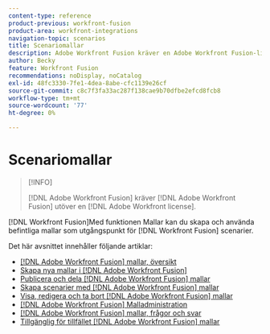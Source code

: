 ```yaml
---
content-type: reference
product-previous: workfront-fusion
product-area: workfront-integrations
navigation-topic: scenarios
title: Scenariomallar
description: Adobe Workfront Fusion kräver en Adobe Workfront Fusion-licens förutom en Adobe Workfront-licens.
author: Becky
feature: Workfront Fusion
recommendations: noDisplay, noCatalog
exl-id: 48fc3330-7fe1-4dea-8abe-cfc1139e26cf
source-git-commit: c8c7f3fa33ac287f138cae9b70dfbe2efcd8fcb8
workflow-type: tm+mt
source-wordcount: '77'
ht-degree: 0%

---
```


# Scenariomallar

>[!INFO]
>
>[!DNL Adobe Workfront Fusion] kräver [!DNL Adobe Workfront Fusion] utöver en [!DNL Adobe Workfront license].

[!DNL Workfront Fusion]Med funktionen Mallar kan du skapa och använda befintliga mallar som utgångspunkt för [!DNL Workfront Fusion] scenarier.

Det här avsnittet innehåller följande artiklar:

* [[!DNL Adobe Workfront Fusion] mallar, översikt](/help/quicksilver/workfront-fusion/scenarios/templates/fusion-templates-overview.md)
* [Skapa nya mallar i [!DNL Adobe Workfront Fusion]](../../../workfront-fusion/scenarios/templates/create-new-fusion-templates.md)
* [Publicera och dela [!DNL Adobe Workfront Fusion] mallar](../../../workfront-fusion/scenarios/templates/publish-and-share-fusion-templates.md)
* [Skapa scenarier med [!DNL Adobe Workfront Fusion] mallar](../../../workfront-fusion/scenarios/templates/create-scenarios-with-fusion-templates.md)
* [Visa, redigera och ta bort [!DNL Adobe Workfront Fusion] mallar](../../../workfront-fusion/scenarios/templates/view-edit-and-delete-fusion-templates.md)
* [[!DNL Adobe Workfront Fusion] Malladministration](../../../workfront-fusion/scenarios/templates/fusion-templates-adminstration.md)
* [[!DNL Adobe Workfront Fusion] mallar, frågor och svar](../../../workfront-fusion/scenarios/templates/fusion-templates-faqs.md)
* [Tillgänglig för tillfället [!DNL Adobe Workfront Fusion] mallar](../../../workfront-fusion/scenarios/templates/currently-available-fusion-templates.md)
